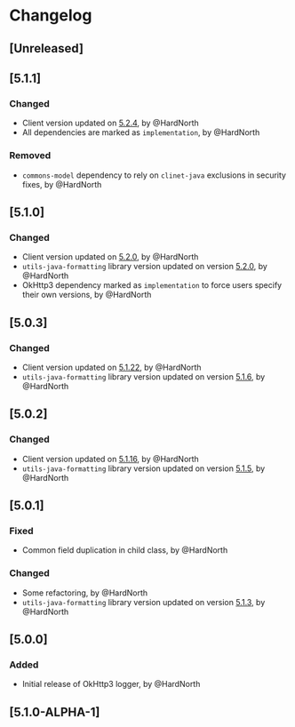 # Changelog

## [Unreleased]

## [5.1.1]
### Changed
- Client version updated on [5.2.4](https://github.com/reportportal/client-java/releases/tag/5.2.4), by @HardNorth
- All dependencies are marked as `implementation`, by @HardNorth
### Removed
- `commons-model` dependency to rely on `clinet-java` exclusions in security fixes, by @HardNorth

## [5.1.0]
### Changed
- Client version updated on [5.2.0](https://github.com/reportportal/client-java/releases/tag/5.2.0), by @HardNorth
- `utils-java-formatting` library version updated on version [5.2.0](https://github.com/reportportal/utils-java-formatting/releases/tag/5.2.0), by @HardNorth
- OkHttp3 dependency marked as `implementation` to force users specify their own versions, by @HardNorth

## [5.0.3]
### Changed
- Client version updated on [5.1.22](https://github.com/reportportal/client-java/releases/tag/5.1.22), by @HardNorth
- `utils-java-formatting` library version updated on version [5.1.6](https://github.com/reportportal/utils-java-formatting/releases/tag/5.1.6), by @HardNorth

## [5.0.2]
### Changed
- Client version updated on [5.1.16](https://github.com/reportportal/client-java/releases/tag/5.1.16), by @HardNorth
- `utils-java-formatting` library version updated on version [5.1.5](https://github.com/reportportal/utils-java-formatting/releases/tag/5.1.5), by @HardNorth

## [5.0.1]
### Fixed
- Common field duplication in child class, by @HardNorth
### Changed
- Some refactoring, by @HardNorth
- `utils-java-formatting` library version updated on version [5.1.3](https://github.com/reportportal/utils-java-formatting/releases/tag/5.1.3), by @HardNorth

## [5.0.0]
### Added
- Initial release of OkHttp3 logger, by @HardNorth

## [5.1.0-ALPHA-1]
